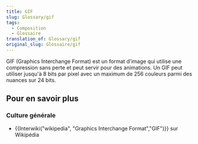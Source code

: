 ```yaml
---
title: GIF
slug: Glossary/gif
tags:
  - Composition
  - Glossaire
translation_of: Glossary/gif
original_slug: Glossaire/gif
---
```

GIF (Graphics Interchange Format) est un format d'image qui utilise une compression sans perte et peut servir pour des animations. Un GIF peut utiliser jusqu'à 8 bits par pixel avec un maximum de 256 couleurs parmi des nuances sur 24 bits.

## Pour en savoir plus

### Culture générale

- {{Interwiki("wikipedia", "Graphics Interchange Format","GIF")}} sur Wikipédia

